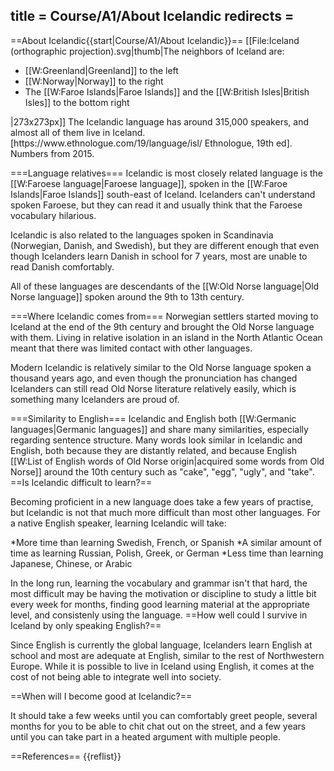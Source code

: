 title = Course/A1/About Icelandic
redirects =
---

==About Icelandic{{start|Course/A1/About Icelandic}}==
[[File:Iceland (orthographic projection).svg|thumb|The neighbors of Iceland are: 
<ul>
<li>[[W:Greenland|Greenland]] to the left</li>
<li>[[W:Norway|Norway]] to the right
<li>The [[W:Faroe Islands|Faroe Islands]] and the [[W:British Isles|British Isles]] to the bottom right</li></ul>|273x273px]]
The Icelandic language has around 315,000 speakers, and almost all of them live in Iceland.<ref>[https://www.ethnologue.com/19/language/isl/ Ethnologue, 19th ed]. Numbers from 2015.</ref> 

===Language relatives===
Icelandic is most closely related language is the [[W:Faroese language|Faroese language]], spoken in the [[W:Faroe Islands|Faroe Islands]] south-east of Iceland. Icelanders can't understand spoken Faroese, but they can read it and usually think that the Faroese vocabulary hilarious.

Icelandic is also related to the languages spoken in Scandinavia (Norwegian, Danish, and Swedish), but they are different enough that even though Icelanders learn Danish in school for 7 years, most are unable to read Danish comfortably.

All of these languages are descendants of the [[W:Old Norse language|Old Norse language]] spoken around the 9th to 13th century.

===Where Icelandic comes from===
Norwegian settlers started moving to Iceland at the end of the 9th century and brought the Old Norse language with them. Living in relative isolation in an island in the North Atlantic Ocean meant that there was limited contact with other languages.  

Modern Icelandic is relatively similar to the Old Norse language spoken a thousand years ago, and even though the pronunciation has changed Icelanders can still read Old Norse literature relatively easily, which is something many Icelanders are proud of. 

===Similarity to English===
Icelandic and English both [[W:Germanic languages|Germanic languages]] and share many similarities, especially regarding sentence structure. Many words look similar in Icelandic and English, both because they are distantly related, and because English [[W:List of English words of Old Norse origin|acquired some words from Old Norse]] around the 10th century such as "cake", "egg", "ugly", and "take".
==Is Icelandic difficult to learn?==

Becoming proficient in a new language does take a few years of practise, but Icelandic is not that much more difficult than most other languages. For a native English speaker, learning Icelandic will take:

*More time than learning Swedish, French, or Spanish
*A similar amount of time as learning Russian, Polish, Greek, or German
*Less time than learning Japanese, Chinese, or Arabic

In the long run, learning the vocabulary and grammar isn't that hard, the most difficult may be having the motivation or discipline to study a little bit every week for months, finding good learning material at the appropriate level, and consistenly using the language.
==How well could I survive in Iceland by only speaking English?==

Since English is currently the global language, Icelanders learn English at school and most are adequate at English, similar to the rest of Northwestern Europe. While it is possible to live in Iceland using English, it comes at the cost of not being able to integrate well into society.

==When will I become good at Icelandic?==

It should take a few weeks until you can comfortably greet people, several months for you to be able to chit chat out on the street, and a few years until you can take part in a heated argument with multiple people.

<!-- *LM: How far do we go with Ylhýra? I don't really understand whether this is meant as an overview of the different levels or a recommendation of what you should do. In the latter case, it should be very clear what Ylhýra offers in order to be able to do those things!* 
*'''Starting out''' – You will be able to use a few words and standard phrases, introducing yourself and finding your way around. Focus on learning words and short phrases. Do not study the grammar for now. It is more important to use several words incorrectly than it is to know only a handful of words correctly.
*'''Beginner''' – You can describe yourself and things that interest you. You can hold a conversation when your conversation partner speaks slowly and clearly, and is willing to repeat some words for you. You can write very short letters, such as post cards. Now you can start listening to Icelandic songs and movies, attempting to catch some words. Finding a language partner to speak with regularly is vital. Slowly we will introduce you to a bit of grammar. Practice speaking slowly and become good at longer phrases.
*'''Intermediate''' – You start being able to describe situations and thoughts, and have short conversations with natives. Speak with a language partner regularly, and surround yourself with the language. Listen to radio shows in the mornings, read a little bit every day. Watch dubbed &amp; subtitled children’s television. We will introduce you with the more complicated parts of grammar, and more specialised vocabulary.
*'''Advanced''' – You read books with more ease, especially books without a complicated use of language. You can hold a sustained conversation even about topics which you are not particularly knowledgeable about. You can watch movies and TV and listen to the radio without subtitles or dubbing, and you are able to discuss the programmes you have watched or listened to with natives. You can write long texts about matters that interest you. More reading and hefty discussions with natives are recommended.
*'''Expert''' - You can read many books, even about technical or complicated matters. You can speak to natives with ease, even natives with an accent or people who are difficult to hear (for instance on the phone). You can write long texts about complicated matters, and adjust your writing and speaking to the audience in question.

We hope that with Ylhýra we can ease the pain of most of the difficulties that occur when learning a language, making it viable for you to study the language by yourself.

Students of Icelandic often encounter 

If you are a tourist, knowing Icelandic is not ''necessary''. Being able to communicate with locals will mainly gather you respect, as people are interested in someone who is willing to attempt to learn their language. If you plan on living in Iceland for a while, learning the languages becomes a necessity. It is the only way to integrate well into the society.

You can indeed survive in Iceland by only communicating in English, however you 

. However, you will always be a bit left out. The news is in Icelandic, your local friends will switch over to Icelandic when addressing each other.

For a student of Icelandic, it can be a bit tiring when the bartender switches over to English when he notices you stumbling on your order. Usually this is because they aren’t very used to encountering someone like you, and they are only attempting to be helpful. However, you absolutely must not give up in these situations. If you continue to speak your Icelandic, broken though it may be, the person you’re speaking to will get the hint.
-->

<div class="notes">
==References==
{{reflist}}
</div>